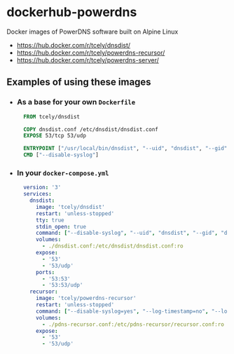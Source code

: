 # dockerhub-powerdns
Docker images of PowerDNS software built on Alpine Linux
- https://hub.docker.com/r/tcely/dnsdist/
- https://hub.docker.com/r/tcely/powerdns-recursor/
- https://hub.docker.com/r/tcely/powerdns-server/

## Examples of using these images

* ### As a base for your own `Dockerfile`
  ```dockerfile
    FROM tcely/dnsdist

    COPY dnsdist.conf /etc/dnsdist/dnsdist.conf
    EXPOSE 53/tcp 53/udp

    ENTRYPOINT ["/usr/local/bin/dnsdist", "--uid", "dnsdist", "--gid", "dnsdist"]
    CMD ["--disable-syslog"]
  ```
* ### In your `docker-compose.yml`
  ```yaml
    version: '3'
    services:
      dnsdist:
        image: 'tcely/dnsdist'
        restart: 'unless-stopped'
        tty: true
        stdin_open: true
        command: ["--disable-syslog", "--uid", "dnsdist", "--gid", "dnsdist", "--verbose"]
        volumes:
          - ./dnsdist.conf:/etc/dnsdist/dnsdist.conf:ro
        expose:
          - '53'
          - '53/udp'
        ports:
          - '53:53'
          - '53:53/udp'
      recursor:
        image: 'tcely/powerdns-recursor'
        restart: 'unless-stopped'
        command: ["--disable-syslog=yes", "--log-timestamp=no", "--local-address=0.0.0.0", "--setuid=pdns-recursor", "--setgid=pdns-recursor"]
        volumes:
          - ./pdns-recursor.conf:/etc/pdns-recursor/recursor.conf:ro
        expose:
          - '53'
          - '53/udp'

  ```

